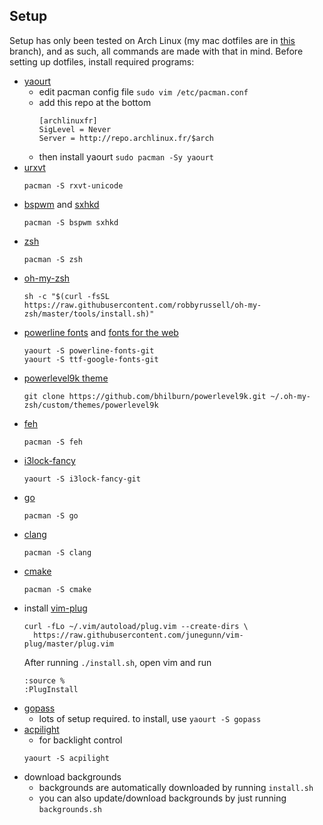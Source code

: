 ## Setup

Setup has only been tested on Arch Linux (my mac dotfiles are in [this](https://github.com/dgrandall/dotfiles/tree/mac) branch), and as such, all commands are made with that in mind.
Before setting up dotfiles, install required programs:
* [yaourt](https://archlinux.fr/yaourt-en)
  * edit pacman config file ``sudo vim /etc/pacman.conf``
  * add this repo at the bottom
	```
	[archlinuxfr]
	SigLevel = Never
	Server = http://repo.archlinux.fr/$arch
	```
  * then install yaourt ``sudo pacman -Sy yaourt``
* [urxvt](https://wiki.archlinux.org/index.php/rxvt-unicode)
  ```
  pacman -S rxvt-unicode
  ```
* [bspwm](https://github.com/baskerville/bspwm) and [sxhkd](https://github.com/baskerville/sxhkd)
  ```
  pacman -S bspwm sxhkd
  ```
* [zsh](https://wiki.archlinux.org/index.php/zsh)
  ```
  pacman -S zsh
  ```
* [oh-my-zsh](https://github.com/robbyrussell/oh-my-zsh)
  ```
  sh -c "$(curl -fsSL https://raw.githubusercontent.com/robbyrussell/oh-my-zsh/master/tools/install.sh)"
  ```
* [powerline fonts](https://github.com/powerline/fonts) and [fonts for the web](https://github.com/google/fonts)
  ```
  yaourt -S powerline-fonts-git
  yaourt -S ttf-google-fonts-git
  ```
* [powerlevel9k theme](https://github.com/bhilburn/powerlevel9k#installation)
  ```
  git clone https://github.com/bhilburn/powerlevel9k.git ~/.oh-my-zsh/custom/themes/powerlevel9k
  ```
* [feh](https://wiki.archlinux.org/index.php/feh)
  ```
  pacman -S feh
  ```
* [i3lock-fancy](https://github.com/meskarune/i3lock-fancy)
  ```
  yaourt -S i3lock-fancy-git
  ```
* [go](https://golang.org/)
  ```
  pacman -S go
  ```
* [clang](https://clang.llvm.org/)
  ```
  pacman -S clang
  ```
* [cmake](https://cmake.org/)
  ```
  pacman -S cmake
  ```
* install [vim-plug](https://github.com/junegunn/vim-plug)
  ```
  curl -fLo ~/.vim/autoload/plug.vim --create-dirs \
    https://raw.githubusercontent.com/junegunn/vim-plug/master/plug.vim
  ```
  After running ``./install.sh``, open vim and run
	```
	:source %
	:PlugInstall
	```
* [gopass](https://github.com/justwatchcom/gopass)
	* lots of setup required. to install, use ``yaourt -S gopass`` 
* [acpilight](https://github.com/wavexx/acpilight)
	* for backlight control
	```
	yaourt -S acpilight 
	```
* download backgrounds
	* backgrounds are automatically downloaded by running ``install.sh``
	* you can also update/download backgrounds by just running ``backgrounds.sh``

